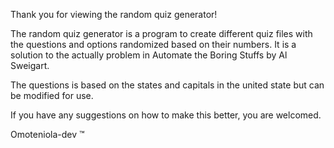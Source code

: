Thank you for viewing the random quiz generator!

The random quiz generator is a program to create different quiz files
with the questions and options randomized based on their numbers.
It is a solution to the actually problem in Automate the Boring
Stuffs by Al Sweigart.

The questions is based on the states and capitals in the united state but can be 
modified for use.

If you have any suggestions on how to make this better, you are welcomed.

Omoteniola-dev &trade;